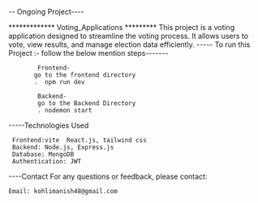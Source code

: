 -- Ongoing Project----


   ************* Voting_Applications *********
    This project is a voting application designed to streamline the voting process. It allows users to vote, view results, and manage election data efficiently.
----- To run this Project :- follow  the below mention steps-------


            Frontend-
           go to the frontend directory 
           .  npm run dev

            Backend-
            go to the Backend Directory 
            . nodemon start 
            
-----Technologies Used


     Frontend:vite  React.js, tailwind css
     Backend: Node.js, Express.js
     Database: MongoDB
     Authentication: JWT


----Contact
    For any questions or feedback, please contact:

    Email: kohlimanish48@gmail.com


